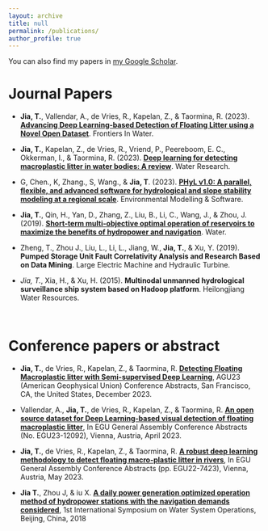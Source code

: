 ```yaml
---
layout: archive
title: null
permalink: /publications/
author_profile: true
---
```


You can also find my papers in [my Google Scholar](https://scholar.google.com.hk/citations?user=3L04RecAAAAJ&hl=zh-CN). <br>

# Journal Papers
<!-- ## 2020 -->

* **Jia, T.**, Vallendar, A., de Vries, R., Kapelan, Z., & Taormina, R. (2023). [**Advancing Deep Learning-based Detection of Floating Litter using a Novel Open Dataset**](https://www.frontiersin.org/journals/water/articles/10.3389/frwa.2023.1298465/abstract). Frontiers In Water. <br>

* **Jia, T.**, Kapelan, Z., de Vries, R., Vriend, P., Peereboom, E. C., Okkerman, I., & Taormina, R. (2023). [**Deep learning for detecting macroplastic litter in water bodies: A review**](https://doi.org/10.1016/j.watres.2023.119632). Water Research. <br>

* G, Chen., K, Zhang., S, Wang., & **Jia, T**. (2023). [**PHyL v1.0: A parallel, flexible, and advanced software for hydrological and slope stability modeling at a regional scale**](https://doi.org/10.1016/j.envsoft.2023.105882). Environmental Modelling & Software. <br>

* **Jia, T.**, Qin, H., Yan, D., Zhang, Z., Liu, B., Li, C., Wang, J., & Zhou, J. (2019). [**Short-term multi-objective optimal operation of reservoirs to maximize the benefits of hydropower and navigation**](https://www.mdpi.com/2073-4441/11/6/1272). Water. <br>


* Zheng, T., Zhou J., Liu, L., Li, L., Jiang, W., **Jia, T.**, & Xu, Y. (2019). **Pumped Storage Unit Fault Correlativity Analysis and Research Based on Data Mining**. Large Electric Machine and Hydraulic Turbine. <br>

* *Jia, T.*, Xia, H., & Xu, H. (2015). **Multinodal unmanned hydrological surveillance ship system based on Hadoop platform**. Heilongjiang Water Resources. <br>


<br>

# Conference papers or abstract

* **Jia, T.**, de Vries, R., Kapelan, Z., & Taormina, R. [**Detecting Floating Macroplastic litter with Semi-supervised Deep Learning**](https://agu.confex.com/agu/fm23/meetingapp.cgi/Paper/1260833), AGU23 (American Geophysical Union) Conference Abstracts, San Francisco, CA, the United States, December 2023. <br>

* Vallendar, A., **Jia, T.**, de Vries, R., Kapelan, Z., & Taormina, R. [**An open source dataset for Deep Learning-based visual detection of floating macroplastic litter**](https://meetingorganizer.copernicus.org/EGU23/EGU23-12092.html), In EGU General Assembly Conference Abstracts (No. EGU23-12092), Vienna, Austria, April 2023. <br>

* **Jia, T.**, de Vries, R., Kapelan, Z., & Taormina, R. [**A robust deep learning methodology to detect floating macro-plastic litter in rivers**](https://ui.adsabs.harvard.edu/abs/2022EGUGA..24.7423J/abstract), In EGU General Assembly Conference Abstracts (pp. EGU22-7423), Vienna, Austria, May 2023. <br>

* **Jia T.**, Zhou J, & iu X. [**A daily power generation optimized operation method of hydropower stations with the navigation demands considered**](https://www.matec-conferences.org/articles/matecconf/abs/2018/105/matecconf_iswso2018_01065/matecconf_iswso2018_01065.html), 1st International Symposium on Water System Operations, Beijing, China, 2018 <br>


<!-- # Presentations -->

